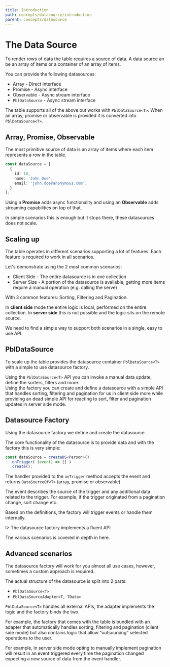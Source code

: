 ```yaml
---
title: Introduction
path: concepts/datasource/introduction
parent: concepts/datasource
---
```

# The Data Source

To render rows of data the table requires a source of data.
A data source an be an array of items or a container of an array of items.

You can provide the following datasources:

- Array - Direct interface
- Promise - Async interface
- Observable - Async stream interface
- `PblDataSource` - Async stream interface

The table supports all of the above but works with `PblDataSource<T>`.
When an array, promise or observable is provided it is converted into `PblDataSource<T>`.

## Array, Promise, Observable

The most primitive source of data is an array of items where each item represents a row in the table.

```typescript
const dataSource = [
  {
    id: 10,
    name: 'John Doe',
    email: 'john.doe@anonymous.com',
  }
];
```

<div pbl-example-view="pbl-datasource-introduction-simple-model-example"></div>

Using a **Promise** adds async functionality and using an **Observable** adds streaming capabilities on top of that.

In simple scenarios this is enough but it stops there, these datasources does not scale.

## Scaling up

The table operates in different scenarios supporting a lot of features. Each feature is required to work in all scenarios.

Let's demonstrate using the 2 most common scenarios:

- Client Side - The entire datasource is in one collection
- Server Size - A portion of the datasource is available, getting more items require a manual operation (e.g. calling the serve)

With 3 common features: Sorting, Filtering and Pagination.

In **client side** mode the entire logic is local, performed on the entire collection. In **server side** this is not possible
and the logic sits on the remote source.

We need to find a simple way to support both scenarios in a single, easy to use API.

## PblDataSource

To scale up the table provides the datasource container `PblDataSource<T>` with a simple to use datasource factory.

Using the `PblDataSource<T>` API you can invoke a manual data update, define the sorters, filters and more.  
Using the factory you can create and define a datasource with a simple API that handles sorting, filtering and pagination for us in client side more
while providing an dead simple API for reacting to sort, filter and pagination updates in server side mode.

<div pbl-example-view="pbl-working-with-pbl-datasource-example" containerClass="table-height-300 mat-elevation-z7"></div>

## Datasource Factory

Using the datasource factory we define and create the datasource.

The core functionality of the datasource is to provide data and with the factory this is very simple:

```typescript
const dataSource = createDS<Person>()
  .onTrigger( (event) => [] )
  .create();
```

The handler provided to the `onTrigger` method accepts the event and returns `DataSourceOf<T>` (array, promise or observable)

The event describes the source of the trigger and any additional data related to the trigger. For example, if the trigger originated from
a pagination change, sort change etc.

Based on the definitions, the factory will trigger events or handle them internally.

I> The datasource factory implements a fluent API

<p>The various scenarios is covered in depth <a [routerLink]="['../', 'datasource-factory']">in here</a>.</p>

## Advanced scenarios

The datasource factory will work for you almost all use cases, however, sometimes a custom approach is required.

The actual structure of the datasource is split into 2 parts:

- `PblDataSource<T>`
- `PblDataSourceAdapter<T, TData>`

`PblDataSource<T>` handles all external APIs, the adapter implements the logic and the factory binds the two.

For example, the factory that comes with the table is bundled with an adapter that automatically handles sorting, filtering and pagination
(client side mode) but also contains logic that allow "outsourcing" selected operations to the user.

For example, in server side mode opting to manually implement pagination will result in an event triggered every time the pagination changed
expecting a new source of data from the event handler.
